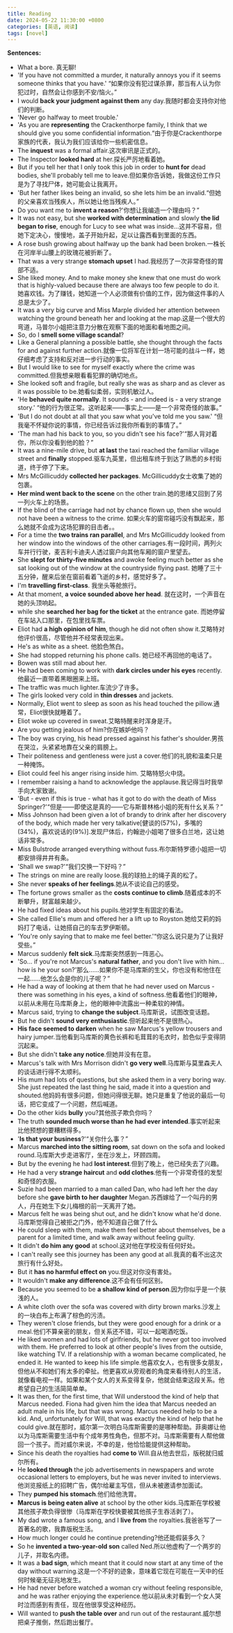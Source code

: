 ```yaml
---
title: Reading
date: 2024-05-22 11:30:00 +0800
categories: [英语, 阅读]
tags: [novel]
---
```


**Sentences:**
- What a bore. 真无聊!
- 'If you have not committed a murder, it naturally annoys you if it seems someone thinks that you have.' “如果你没有犯过谋杀罪，那当有人认为你犯过时，自然会让你感到不安/恼火。”
- I would **back your judgment against them** any day.我随时都会支持你对他们的判断。
- 'Never go halfway to meet trouble.'
- 'As you are **representing** the Crackenthorpe family, I think that we should give you some confidential information.“由于你是Crackenthorpe家族的代表，我认为我们应该给你一些机密信息。
- The **inquest** was a formal affair.这次审讯是正式的。
- The Inspector **looked hard** at her.探长严厉地看着她。
- But if you tell her that I only took this job in order to **hunt for** dead bodies, she'll probably tell me to leave.但如果你告诉她，我做这份工作只是为了寻找尸体，她可能会让我离开。
- 'But her father likes being an invalid, so she lets him be an invalid.“但她的父亲喜欢当残疾人，所以她让他当残疾人。”
- Do you want me to **invent a reason**?'你想让我编造一个理由吗？”
- It was not easy, but she **worked with determination** and slowly **the lid began to rise**, enough for Lucy to see what was inside...这并不容易，但她下定决心，慢慢地，盖子开始升起，足以让露西看到里面的东西。
- A rose bush growing about halfway up the bank had been broken.一株长在河岸半山腰上的玫瑰花被折断了。
- That was a very strange **stomach upset** I had.我经历了一次非常奇怪的胃部不适。
- She liked money. And to make money she knew that one must do work that is highly-valued because there are always too few people to do it. 她喜欢钱。为了赚钱，她知道一个人必须做有价值的工作，因为做这件事的人总是太少了。
- It was a very big curve and Miss Marple divided her attention between watching the ground beneath her and looking at the map.这是一个很大的弯道，马普尔小姐把注意力分散在观察下面的地面和看地图之间。
- So, do I **smell some village scandal**?
- Like a General planning a possible battle, she thought through the facts for and against further action.就像一位将军在计划一场可能的战斗一样，她仔细考虑了支持和反对进一步行动的事实。
- But I would like to see for myself exactly where the crime was committed.但我想亲眼看看犯罪的确切地点。
- She looked soft and fragile, but really she was as sharp and as clever as it was possible to be.她看似柔弱，实则机敏过人。
- 'He **behaved quite normally**. It sounds - and indeed is - a very strange story.' “他的行为很正常。这听起来——事实上——是一个非常奇怪的故事。”
- 'But I do not doubt at all that you saw what you've told me you saw.' “但我毫不怀疑你说的事情，你已经告诉过我你所看到的事情了。”
- 'The man had his back to you, so you didn't see his face?'“那人背对着你，所以你没看到他的脸？”
- It was a nine-mile drive, but **at last** the taxi reached the familiar village street and **finally** stopped.驱车九英里，但出租车终于到达了熟悉的乡村街道，终于停了下来。
- Mrs McGillicuddy **collected her packages**. McGillicuddy女士收集了她的包裹。
- **Her mind went back to the scene** on the other train.她的思绪又回到了另一列火车上的场景。
- If the blind of the carriage had not by chance flown up, then she would not have been a witness to the crime. 如果火车的窗帘碰巧没有飘起来，那么她就不会成为这场犯罪的目击者。。
- For a time the **two trains ran parallel**, and Mrs McGillicuddy looked from her window into the windows of the other carriages.有一段时间，两列火车并行行驶，麦吉利卡迪夫人透过窗户向其他车厢的窗户里望去。
- She **slept for thirty-five minutes** and awoke feeling much better as she sat looking out of the window at the countryside flying past. 她睡了三十五分钟，醒来后坐在窗前看着飞逝的乡村，感觉好多了。
- I'm **travelling first-class**. 我坐头等舱旅行。
- At that moment, **a voice sounded above her head**. 就在这时，一个声音在她的头顶响起。
- while she **searched her bag for the ticket** at the entrance gate. 而她停留在车站入口那里，在包里找车票。
- Eliot had **a high opinion of him**, though he did not often show it.艾略特对他评价很高，尽管他并不经常表现出来。
- He's as white as a sheet. 他脸色煞白。
- She had stopped returning his phone calls. 她已经不再回他的电话了。
- Bowen was still mad about her. 
- He had been coming to work with **dark circles under his eyes** recently.他最近一直带着黑眼圈来上班。
- The traffic was much lighter.车流少了许多。
- The girls looked very cold in **thin dresses** and jackets.
- Normally, Eliot went to sleep as soon as his head touched the pillow.通常，Eliot很快就睡着了。
- Eliot woke up covered in sweat.艾略特醒来时浑身是汗。
- Are you getting jealous of him?你在嫉妒他吗？
- The boy was crying, his head pressed against his father's shoulder.男孩在哭泣，头紧紧地靠在父亲的肩膀上。
- Their politeness and gentleness were just a cover.他们的礼貌和温柔只是一种掩饰。
- Eliot could feel his anger rising inside him. 艾略特怒火中烧。
- I remember raising a hand to acknowledge the applause.我记得当时我举手向大家致谢。
- 'But - even if this is true - what has it got to do with the death of Miss Springer?'“但是——即使这是真的——它与斯普林格小姐的死有什幺关系？”
- Miss Johnson had been given a lot of brandy to drink after her discovery of the body, which made her very talkative[健谈的(57%)，多嘴的(34%)，喜欢说话的(9%)].发现尸体后，约翰逊小姐喝了很多白兰地，这让她话非常多。
- Miss Bulstrode arranged everything without fuss.布尔斯特罗德小姐把一切都安排得井井有条。
- 'Shall we swap?'“我们交换一下好吗？”
- The strings on mine are really loose.我的球拍上的绳子真的松了。
- She never **speaks of her feelings**.她从不谈论自己的感受。
- The fortune grows smaller as the **costs continue to climb**.随着成本的不断攀升，财富越来越少。
- He had fixed ideas about his pupils.他对学生有固定的看法。
- She called Ellie's mum and offered her a lift up to Royston.她给艾莉的妈妈打了电话，让她搭自己的车去罗伊斯顿。
- 'You're only saying that to make me feel better.'“你这么说只是为了让我好受些。”
- Marcus suddenly **felt sick**.马库斯突然感到一阵恶心。
- 'So... if you're not Marcus's **natural father**, and you don't live with him... how is he your son?'那么......如果你不是马库斯的生父，你也没有和他住在一起......他怎么会是你的儿子呢？”
- He had a way of looking at them that he had never used on Marcus - there was something in his eyes, a kind of softness.他看着他们的眼神，以前从未用在马库斯身上，他的眼神中流露出一种柔软的神情。
- Marcus said, trying to **change the subject**.马库斯说，试图改变话题。
- But he didn't **sound very enthusiastic**.但听起来他不是很热心。
- **His face seemed to darken** when he saw Marcus's yellow trousers and hairy jumper.当他看到马库斯的黄色长裤和毛茸茸的毛衣时，脸色似乎变得阴沉起来。
- But she didn't **take any notice**.但她并没有在意。
- Marcus's talk with Mrs Morrison didn't **go very well**.马库斯与莫里森夫人的谈话进行得不太顺利。
- His mum had lots of questions, but she asked them in a very boring way. She just repeated the last thing he said, made it into a question and shouted.他妈妈有很多问题，但她问得很无聊。她只是重复了他说的最后一句话，把它变成了一个问题，然后喊道。
- Do the other kids **bully** you?其他孩子欺负你吗？
- The truth **sounded much worse than he had ever intended**.事实听起来比他预想的要糟糕得多。
- '**Is that your business**?'“关你什么事？”
- Marcus **marched into the sitting room**, sat down on the sofa and looked round.马库斯大步走进客厅，坐在沙发上，环顾四周。
- But by the evening he had **lost interest**.但到了晚上，他已经失去了兴趣。
- He had a very **strange haircut** and **odd clothes**.他有一个非常奇怪的发型和奇怪的衣服。
- Suzie had been married to a man called Dan, who had left her the day before she **gave birth to her daughter** Megan.苏西嫁给了一个叫丹的男人，丹在她生下女儿梅根的前一天离开了她。
- Marcus felt he was being shut out, and he didn't know what he'd done.马库斯觉得自己被拒之门外，他不知道自己做了什么
- He could sleep with them, make them feel better about themselves, be a parent for a limited time, and walk away without feeling guilty.
- It didn't **do him any good** at school.这对他在学校没有任何好处。
- I can't really see this journey has been any good at all.我真的看不出这次旅行有什么好处。
- But it **has no harmful effect on** you.但这对你没有害处。
- It wouldn't **make any difference**.这不会有任何区别。
- Because you seemed to be **a shallow kind of person**.因为你似乎是一个肤浅的人。
- A white cloth over the sofa was covered with dirty brown marks.沙发上的一块白布上布满了棕色的污渍。
- They weren't close friends, but they were good enough for a drink or a meal.他们不算亲密的朋友，但关系还不错，可以一起喝酒吃饭。
- He liked women and had lots of girlfriends, but he never got too involved with them. He preferred to look at other people's lives from the outside, like watching TV. If a relationship with a woman became complicated, he ended it. He wanted to keep his life simple.他喜欢女人，也有很多女朋友，但他从不和她们有太多的牵扯。他更喜欢从旁观者的角度来看待别人的生活，就像看电视一样。如果和某个女人的关系变得复杂，他就会结束这段关系。他希望自己的生活简简单单。
- It was then, for the first time, that Will understood the kind of help that Marcus needed. Fiona had given him the idea that Marcus needed an adult male in his life, but that was wrong. Marcus needed help to be a kid. And, unfortunately for Will, that was exactly the kind of help that he could give.就在那时，威尔第一次明白马库斯需要的是哪种帮助。菲奥娜让他以为马库斯需要生活中有个成年男性角色，但那不对。马库斯需要有人帮他做回一个孩子。而对威尔来说，不幸的是，他恰恰能提供这种帮助。
- Since his death the royalties had **come to** Will.自从他去世后，版税就归威尔所有。
- He **looked through** the job advertisements in newspapers and wrote occasional letters to employers, but he was never invited to interviews.他浏览报纸上的招聘广告，偶尔给雇主写信，但从未被邀请参加面试。
- They **pumped his stomach**.他们给他洗胃。
- **Marcus is being eaten alive** at school by the other kids.马库斯在学校被其他孩子欺负得很惨（马库斯在学校快要被其他孩子生吞活剥了）。
- My dad wrote a famous song, and I **live from** the royalties.我爸爸写了一首著名的歌，我靠版税生活。
- How much longer could he continue pretending?他还能假装多久？
- So he **invented a two-year-old son** called Ned.所以他虚构了一个两岁的儿子，并取名内德。
- It was a **bad sign**, which meant that it could now start at any time of the day without warning.这是一个不好的迹象，意味着它现在可能在一天中的任何时候毫无征兆地发生。
- He had never before watched a woman cry without feeling responsible, and he was rather enjoying the experience.他以前从未对看到一个女人哭时泣而感到有责任，现在他很享受这种经历。
- Will wanted to **push the table over** and run out of the restaurant.威尔想把桌子推倒，然后跑出餐厅。